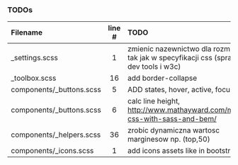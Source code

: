 ### TODOs
| Filename | line # | TODO
|:------|:------:|:------
| _settings.scss | 1 | zmienic nazewnictwo dla rozmiarow, tak jak w specyfikacji css (sprawdzic dev tools i w3c)
| _toolbox.scss | 16 | add border-collapse
| components/_buttons.scss | 5 | ADD states, hover, active, focus
| components/_buttons.scss | 6 | calc line height, http://www.mathayward.com/modular-css-with-sass-and-bem/
| components/_helpers.scss | 36 | zrobic dynamiczna wartosc marginesow np. (top,50)
| components/_icons.scss | 1 | add icons assets like in bootstrap